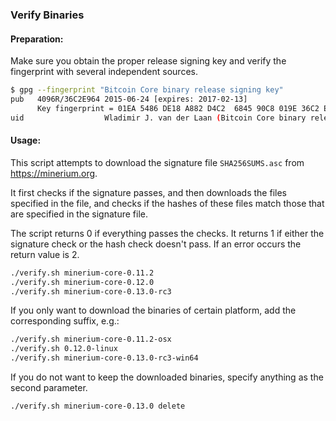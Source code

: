 ### Verify Binaries

#### Preparation:

Make sure you obtain the proper release signing key and verify the fingerprint with several independent sources.

```sh
$ gpg --fingerprint "Bitcoin Core binary release signing key"
pub   4096R/36C2E964 2015-06-24 [expires: 2017-02-13]
      Key fingerprint = 01EA 5486 DE18 A882 D4C2  6845 90C8 019E 36C2 E964
uid                  Wladimir J. van der Laan (Bitcoin Core binary release signing key) <laanwj@gmail.com>
```

#### Usage:

This script attempts to download the signature file `SHA256SUMS.asc` from https://minerium.org.

It first checks if the signature passes, and then downloads the files specified in the file, and checks if the hashes of these files match those that are specified in the signature file.

The script returns 0 if everything passes the checks. It returns 1 if either the signature check or the hash check doesn't pass. If an error occurs the return value is 2.


```sh
./verify.sh minerium-core-0.11.2
./verify.sh minerium-core-0.12.0
./verify.sh minerium-core-0.13.0-rc3
```

If you only want to download the binaries of certain platform, add the corresponding suffix, e.g.:

```sh
./verify.sh minerium-core-0.11.2-osx
./verify.sh 0.12.0-linux
./verify.sh minerium-core-0.13.0-rc3-win64
```

If you do not want to keep the downloaded binaries, specify anything as the second parameter.

```sh
./verify.sh minerium-core-0.13.0 delete
```
